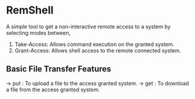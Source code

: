 # RemShell
A simple tool to get a non-interactive remote access to a system by selecting modes between,
1) Take-Access: Allows command execution on the granted system.
2) Grant-Access: Allows shell access to the remote connected system.

## Basic File Transfer Features
-> put <file>: To upload a file to the access granted system.
-> get <file>: To download a file from the access granted system.

